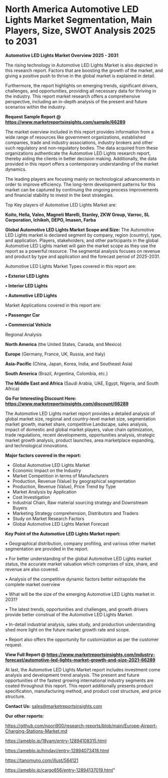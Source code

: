 # North America Automotive LED Lights Market Segmentation, Main Players, Size, SWOT Analysis 2025 to 2031

<Strong> Automotive LED Lights Market Overview 2025 - 2031</strong>

The rising technology in Automotive LED Lights Market is also depicted in this research report. Factors that are boosting the growth of the market, and giving a positive push to thrive in the global market is explained in detail.

Furthermore, the report highlights on emerging trends, significant drivers, challenges, and opportunities, providing all necessary data for thriving in the industry. This report market research offers a comprehensive perspective, including an in-depth analysis of the present and future scenarios within the industry.

<strong>Request Sample Report @ <a href=https://www.marketreportsinsights.com/sample/66289>https://www.marketreportsinsights.com/sample/66289</a></strong>

The market overview included in this report provides information from a wide range of resources like government organizations, established companies, trade and industry associations, industry brokers and other such regulatory and non-regulatory bodies. The data acquired from these organizations authenticate the Automotive LED Lights research report, thereby aiding the clients in better decision making. Additionally, the data provided in this report offers a contemporary understanding of the market dynamics.

The leading players are focusing mainly on technological advancements in order to improve efficiency. The long-term development patterns for this market can be captured by continuing the ongoing process improvements and financial stability to invest in the best strategies.

Top Key players of Automotive LED Lights Market are:

<strong>Koito, Hella, Valeo, Magneti Marelli, Stanley, ZKW Group, Varroc, SL Corporation, Ichikoh, DEPO, Imasen, Farba</strong>

<strong><b>Global Automotive LED Lights Market Scope and Size:</b></strong>
The Automotive LED Lights market is declared segment by company, region (country), type, and application. Players, stakeholders, and other participants in the global Automotive LED Lights market will gain the market scope as they use the report as a powerful resource. The segmental analysis focuses on revenue and product by type and application and the forecast period of 2025-2031.

Automotive LED Lights Market Types covered in this report are:

<strong>• Exterior LED Lights

• Interior LED Lights

• Automotive LED Lights</strong>

Market Applications covered in this report are:

<strong>• Passenger Car

• Commercial Vehicle</strong> 

Regional Analysis

<strong>North America</strong> (the United States, Canada, and Mexico)

<strong>Europe</strong> (Germany, France, UK, Russia, and Italy)

<strong>Asia-Pacific</strong> (China, Japan, Korea, India, and Southeast Asia)

<strong>South America</strong> (Brazil, Argentina, Colombia, etc.)

<strong>The Middle East and Africa</strong> (Saudi Arabia, UAE, Egypt, Nigeria, and South Africa)

<strong>Go For Interesting Discount Here: <a href=https://www.marketreportsinsights.com/discount/66289>https://www.marketreportsinsights.com/discount/66289</a></strong>

The Automotive LED Lights market report provides a detailed analysis of global market size, regional and country-level market size, segmentation market growth, market share, competitive Landscape, sales analysis, impact of domestic and global market players, value chain optimization, trade regulations, recent developments, opportunities analysis, strategic market growth analysis, product launches, area marketplace expanding, and technological innovations.

<strong><b>Major factors covered in the report:</b></strong>
<ul>
  <li>Global Automotive LED Lights Market </li>
  <li>Economic Impact on the Industry</li>
  <li>Market Competition in terms of Manufacturers</li>
  <li>Production, Revenue (Value) by geographical segmentation</li>
  <li>Production, Revenue (Value), Price Trend by Type</li>
  <li>Market Analysis by Application</li>
  <li>Cost Investigation</li>
  <li>Industrial Chain, Raw material sourcing strategy and Downstream Buyers</li>
  <li>Marketing Strategy comprehension, Distributors and Traders</li>
  <li>Study on Market Research Factors</li>
  <li>Global Automotive LED Lights Market Forecast</li>
</ul>

<strong><b>Key Point of the Automotive LED Lights Market report:</b></strong>

• Geographical distribution, company profiling, and various other market segmentation are provided in the report.

• For better understanding of the global Automotive LED Lights market status, the accurate market valuation which comprises of size, share, and revenue are also covered.

• Analysis of the competitive dynamic factors better extrapolate the complete market overview

• What will be the size of the emerging Automotive LED Lights market in 2031?

• The latest trends, opportunities and challenges, and growth drivers provide better construal of the Automotive LED Lights Market.

• In-detail industrial analysis, sales study, and production understanding shed more light on the future market growth rate and scope.

• Report also offers the opportunity for customization as per the customer request.

<strong><b>View Full Report @ <a href=https://www.marketreportsinsights.com/industry-forecast/automotive-led-lights-market-growth-and-size-2021-66289>https://www.marketreportsinsights.com/industry-forecast/automotive-led-lights-market-growth-and-size-2021-66289</a></b></strong>


At last, the Automotive LED Lights Market report includes investment come analysis and development trend analysis. The present and future opportunities of the fastest growing international industry segments are coated throughout this report. This report additionally presents product specification, manufacturing method, and product cost structure, and price structure.

<strong>Contact Us:</strong>
sales@marketreportsinsights.com

<strong>Our other reports:</strong>

<a href=https://github.com/noori900/research-reports/blob/main/Europe-Airport-Charging-Stations-Market.md>https://github.com/noori900/research-reports/blob/main/Europe-Airport-Charging-Stations-Market.md</a>

<a href=https://ameblo.jp/18yam/entry-12894108315.html>https://ameblo.jp/18yam/entry-12894108315.html</a>

<a href=https://ameblo.jp/hindavi/entry-12894073418.html>https://ameblo.jp/hindavi/entry-12894073418.html</a>

<a href=https://tanomuno.com/illust/564121>https://tanomuno.com/illust/564121</a>

<a href=https://ameblo.jp/cargo656/entry-12894137019.html>https://ameblo.jp/cargo656/entry-12894137019.html</a>"
